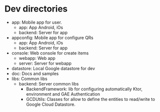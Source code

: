 # **Dev directories**
* app: Mobile app for user.
    * app: App Android, iOs
    * backend: Server for app
* appconfig: Mobile app for configure QRs
    * app: App Android, iOs
    * backend: Server for app
* console: Web console for create items
    * webapp: Web app
    * server: Server for webapp
* datastore: Local Google datastore for dev
* doc: Docs and samples
* libs: Common libs
    * backend: Server common libs
        * BackendFramework: lib for configuring automatically Ktor, environment and GAE Authentication
        * GCDUtils: Classes for allow to define the entities to read/write to Google Cloud Datastore.




